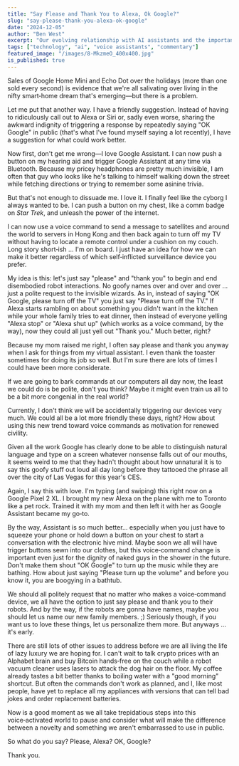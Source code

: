 ```yaml
---
title: "Say Please and Thank You to Alexa, Ok Google?"
slug: "say-please-thank-you-alexa-ok-google"
date: "2024-12-05"
author: "Ben West"
excerpt: "Our evolving relationship with AI assistants and the importance of how, and what, we ask them to do."
tags: ["technology", "ai", "voice assistants", "commentary"]
featured_image: "/images/8-MkzmeO_400x400.jpg"
is_published: true
---
```


Sales of Google Home Mini and Echo Dot over the holidays (more than one sold every second) is evidence that we're all salivating over living in the nifty smart‑home dream that's emerging—but there is a problem.

Let me put that another way. I have a friendly suggestion. Instead of having to ridiculously call out to Alexa or Siri or, sadly even worse, sharing the awkward indignity of triggering a response by repeatedly saying "OK Google" in public (that's what I've found myself saying a lot recently), I have a suggestion for what could work better.

Now first, don't get me wrong—I love Google Assistant. I can now push a button on my hearing aid and trigger Google Assistant at any time via Bluetooth. Because my pricey headphones are pretty much invisible, I am often that guy who looks like he's talking to himself walking down the street while fetching directions or trying to remember some asinine trivia.

But that's not enough to dissuade me. I love it. I finally feel like the cyborg I always wanted to be. I can push a button on my chest, like a comm badge on *Star Trek*, and unleash the power of the internet.

I can now use a voice command to send a message to satellites and around the world to servers in Hong Kong and then back again to turn off my TV without having to locate a remote control under a cushion on my couch. Long story short‑ish … I'm on board. I just have an idea for how we can make it better regardless of which self‑inflicted surveillance device you prefer.

My idea is this: let's just say "please" and "thank you" to begin and end disembodied robot interactions. No goofy names over and over and over … just a polite request to the invisible wizards. As in, instead of saying "OK Google, please turn off the TV" you just say "Please turn off the TV." If Alexa starts rambling on about something you didn't want in the kitchen while your whole family tries to eat dinner, then instead of everyone yelling "Alexa stop" or "Alexa shut up" (which works as a voice command, by the way), now they could all just yell out "Thank you." Much better, right?

Because my mom raised me right, I often say please and thank you anyway when I ask for things from my virtual assistant. I even thank the toaster sometimes for doing its job so well. But I'm sure there are lots of times I could have been more considerate.

If we are going to bark commands at our computers all day now, the least we could do is be polite, don't you think? Maybe it might even train us all to be a bit more congenial in the real world?

Currently, I don't think we will be accidentally triggering our devices very much. We could all be a lot more friendly these days, right? How about using this new trend toward voice commands as motivation for renewed civility.

Given all the work Google has clearly done to be able to distinguish natural language and type on a screen whatever nonsense falls out of our mouths, it seems weird to me that they hadn't thought about how unnatural it is to say this goofy stuff out loud all day long before they tattooed the phrase all over the city of Las Vegas for this year's CES.

Again, I say this with love. I'm typing (and swiping) this right now on a Google Pixel 2 XL. I brought my new Alexa on the plane with me to Toronto like a pet rock. Trained it with my mom and then left it with her as Google Assistant became my go‑to.

By the way, Assistant is so much better… especially when you just have to squeeze your phone or hold down a button on your chest to start a conversation with the electronic hive mind. Maybe soon we all will have trigger buttons sewn into our clothes, but this voice‑command change is important even just for the dignity of naked guys in the shower in the future. Don't make them shout "OK Google" to turn up the music while they are bathing. How about just saying "Please turn up the volume" and before you know it, you are boogying in a bathtub.

We should all politely request that no matter who makes a voice‑command device, we all have the option to just say please and thank you to their robots. And by the way, if the robots are gonna have names, maybe you should let us name our new family members. ;) Seriously though, if you want us to love these things, let us personalize them more. But anyways … it's early.

There are still lots of other issues to address before we are all living the life of lazy luxury we are hoping for. I can't wait to talk crypto prices with an Alphabet brain and buy Bitcoin hands‑free on the couch while a robot vacuum cleaner uses lasers to attack the dog hair on the floor. My coffee already tastes a bit better thanks to boiling water with a "good morning" shortcut. But often the commands don't work as planned, and I, like most people, have yet to replace all my appliances with versions that can tell bad jokes and order replacement batteries.

Now is a good moment as we all take trepidatious steps into this voice‑activated world to pause and consider what will make the difference between a novelty and something we aren't embarrassed to use in public.

So what do you say? Please, Alexa? OK, Google?

Thank you.
